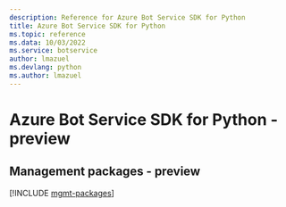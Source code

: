 ```yaml
---
description: Reference for Azure Bot Service SDK for Python
title: Azure Bot Service SDK for Python
ms.topic: reference
ms.data: 10/03/2022
ms.service: botservice
author: lmazuel
ms.devlang: python
ms.author: lmazuel
---
```

# Azure Bot Service SDK for Python - preview

## Management packages - preview
[!INCLUDE [mgmt-packages](bot-service-mgmt-index.md)]